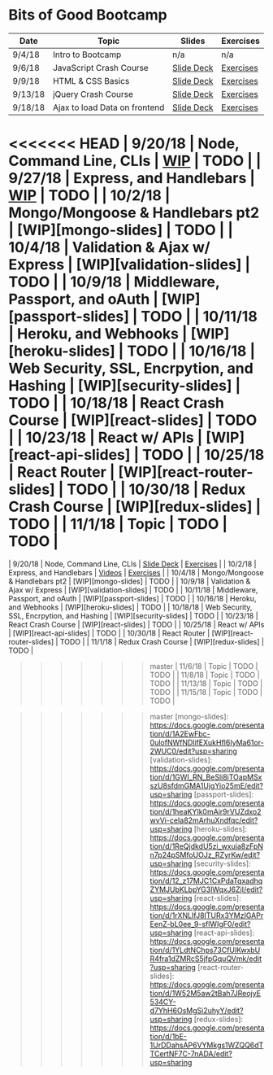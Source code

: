 # Bits of Good Bootcamp


| Date     | Topic                                      | Slides                        | Exercises                        |
|--------- |--------------------------------------------|-------------------------------|----------------------------------|
| 9/4/18   | Intro to Bootcamp                          |  n/a                          |  n/a                             |
| 9/6/18   | JavaScript Crash Course                    | [Slide Deck][js-intro-slides] | [Exercises][js-exercises]        |
| 9/9/18   | HTML & CSS Basics                          | [Slide Deck][html-css-slides] | [Exercises][html-css-exercises]  |
| 9/13/18  | jQuery Crash Course                        | [Slide Deck][jQuery-slides]   | [Exercises][jQuery-exercises]    |
| 9/18/18  | Ajax to load Data on frontend              | [Slide Deck][ajax-slides]     | [Exercises][jQuery-exercises]    |
<<<<<<< HEAD
| 9/20/18  | Node, Command Line, CLIs                   | [WIP][node-slides]            | TODO    |
| 9/27/18  | Express, and Handlebars                    | [WIP][express-slides]         | TODO    |
| 10/2/18  | Mongo/Mongoose & Handlebars pt2            | [WIP][mongo-slides]           | TODO    |
| 10/4/18  | Validation & Ajax w/ Express               | [WIP][validation-slides]      | TODO    |
| 10/9/18  | Middleware, Passport, and oAuth            | [WIP][passport-slides]        | TODO    |
| 10/11/18 | Heroku, and Webhooks                       | [WIP][heroku-slides]          | TODO    |
| 10/16/18 | Web Security, SSL, Encrpytion, and Hashing | [WIP][security-slides]        | TODO    |
| 10/18/18 | React Crash Course                         | [WIP][react-slides]           | TODO    |
| 10/23/18 | React w/ APIs                              | [WIP][react-api-slides]       | TODO    |
| 10/25/18 | React Router                               | [WIP][react-router-slides]    | TODO    |
| 10/30/18 | Redux Crash Course                         | [WIP][redux-slides]           | TODO    |
| 11/1/18  | Topic       | TODO   | TODO    |
=======
| 9/20/18  | Node, Command Line, CLIs                   | [Slide Deck][node-slides]     | [Exercises][node-exercises]      |
| 10/2/18  | Express, and Handlebars                    | [Videos][express-videos]      | [Exercises][express-exercises]   |
| 10/4/18  | Mongo/Mongoose & Handlebars pt2            | [WIP][mongo-slides]           | TODO    |
| 10/9/18  | Validation & Ajax w/ Express               | [WIP][validation-slides]      | TODO    |
| 10/11/18  | Middleware, Passport, and oAuth            | [WIP][passport-slides]        | TODO    |
| 10/16/18 | Heroku, and Webhooks                       | [WIP][heroku-slides]          | TODO    |
| 10/18/18 | Web Security, SSL, Encrpytion, and Hashing | [WIP][security-slides]        | TODO    |
| 10/23/18 | React Crash Course                         | [WIP][react-slides]           | TODO    |
| 10/25/18 | React w/ APIs                              | [WIP][react-api-slides]       | TODO    |
| 10/30/18 | React Router                               | [WIP][react-router-slides]    | TODO    |
| 11/1/18 | Redux Crash Course                         | [WIP][redux-slides]           | TODO    |
>>>>>>> master
| 11/6/18  | Topic       | TODO   | TODO    |
| 11/8/18  | Topic       | TODO   | TODO    |
| 11/13/18 | Topic       | TODO   | TODO    |
| 11/15/18 | Topic       | TODO   | TODO    |


[js-intro-slides]: https://docs.google.com/presentation/d/1buIrHO2EcgGLL7WIVXJ4vgJGPsd2rNt0a-DCv-SAId8/edit?usp=sharing
[js-exercises]: 1_javascript/
[html-css-slides]: https://docs.google.com/presentation/d/1POMfrkOvPWVUZCEXwS5x2iylqtFox02bhPeyx4xM3w4/edit?usp=sharing
[html-css-exercises]: 2_html_css/
[jQuery-slides]: https://docs.google.com/presentation/d/1aQaK7HcrJRifq5v11Bw80sGZ1e90Of1oQZwkMu0Hl7Q/edit?usp=sharing
[jQuery-exercises]: 3_jquery/
[ajax-slides]: https://docs.google.com/presentation/d/1fBdQsX0XFbNH61LodRJkLqRNXZTupQwPp6ccj4-6XJs/edit?usp=sharing
[node-slides]: https://docs.google.com/presentation/d/1bmWGuiGA0zW9lfz3MLfvTMuQVlIC-_y5AKaKleI6sUI/edit?usp=sharing

[express-slides]: https://docs.google.com/presentation/d/1WBwDXRFZoMvg4-Jp-qbuAlp2SBJv68-N8K5-z49Ddrs/edit?usp=sharing

[node-exercises]: 4_node/
[express-videos]: https://github.com/GTBitsOfGood/bootcamp/tree/master/5_express/1_express_intro
[express-exercises]: 5_express/
>>>>>>> master
[mongo-slides]: https://docs.google.com/presentation/d/1A2EwFbc-0ulofNWfNDlifEXukHfl6IyMa61or-2WUC0/edit?usp=sharing
[validation-slides]: https://docs.google.com/presentation/d/1GWI_RN_BeSli8iTOapMSxszU8sfdmGMA1UjgYio25mE/edit?usp=sharing
[passport-slides]: https://docs.google.com/presentation/d/1heaKYIk0mAir9rVUZdxo2wvVi-ceIa82mArhuXndfqc/edit?usp=sharing
[heroku-slides]: https://docs.google.com/presentation/d/1ReQjdkdU5zi_wxuia8zFpNn7p24pSMfoUOJz_RZyrKw/edit?usp=sharing
[security-slides]: https://docs.google.com/presentation/d/12_z17MJC1CxPdaTqxadhqZYMJUbKLbpYG3lWqxJ6ZjI/edit?usp=sharing
[react-slides]: https://docs.google.com/presentation/d/1rXNLIfJ8ITURx3YMzIGAPrEenZ-bL0ee_9-sflWIgF0/edit?usp=sharing
[react-api-slides]: https://docs.google.com/presentation/d/1YLdtNChps73CfUlKwxbUR4fra1dZMRcS5jfpGquQVmk/edit?usp=sharing
[react-router-slides]: https://docs.google.com/presentation/d/1W52M5aw2tBah7JReojyE534CY-d7YhH6OsMgSi2uhyY/edit?usp=sharing
[redux-slides]: https://docs.google.com/presentation/d/1bE-1UrDDahsAP6VYMkgs1WZQQ6dTTCertNF7C-7nADA/edit?usp=sharing
